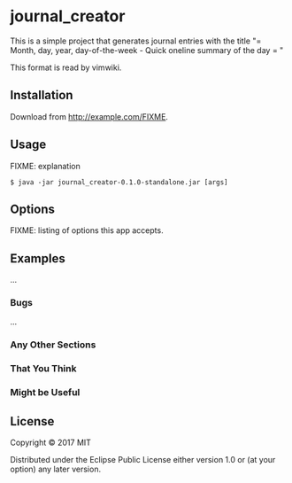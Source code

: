# journal_creator

This is a simple project that generates journal entries with the title "= Month, day, year, day-of-the-week - Quick oneline summary of the day = "

This format is read by vimwiki. 

## Installation

Download from http://example.com/FIXME.

## Usage

FIXME: explanation

    $ java -jar journal_creator-0.1.0-standalone.jar [args]

## Options

FIXME: listing of options this app accepts.

## Examples

...

### Bugs

...

### Any Other Sections
### That You Think
### Might be Useful

## License

Copyright © 2017 MIT

Distributed under the Eclipse Public License either version 1.0 or (at
your option) any later version.
